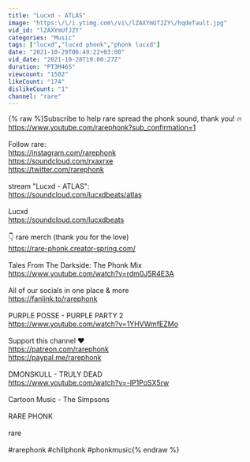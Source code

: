 ```yaml
---
title: "Lucxd - ATLAS"
image: "https:\/\/i.ytimg.com\/vi\/lZAXYmUfJZY\/hqdefault.jpg"
vid_id: "lZAXYmUfJZY"
categories: "Music"
tags: ["lucxd","lucxd phonk","phonk lucxd"]
date: "2021-10-29T06:49:22+03:00"
vid_date: "2021-10-28T19:00:27Z"
duration: "PT3M46S"
viewcount: "1502"
likeCount: "174"
dislikeCount: "1"
channel: "rare"
---
```

{% raw %}Subscribe to help rare spread the phonk sound, thank you! 🔥<br /><a rel="nofollow" target="blank" href="https://www.youtube.com/rarephonk?sub_confirmation=1">https://www.youtube.com/rarephonk?sub_confirmation=1</a><br /><br />Follow rare:<br /><a rel="nofollow" target="blank" href="https://instagram.com/rarephonk">https://instagram.com/rarephonk</a><br /><a rel="nofollow" target="blank" href="https://soundcloud.com/rxaxrxe">https://soundcloud.com/rxaxrxe</a><br /><a rel="nofollow" target="blank" href="https://twitter.com/rarephonk">https://twitter.com/rarephonk</a><br /><br />stream &quot;Lucxd - ATLAS&quot;:<br /><a rel="nofollow" target="blank" href="https://soundcloud.com/lucxdbeats/atlas">https://soundcloud.com/lucxdbeats/atlas</a><br /><br />Lucxd<br /><a rel="nofollow" target="blank" href="https://soundcloud.com/lucxdbeats">https://soundcloud.com/lucxdbeats</a><br /><br />👇 rare merch (thank you for the love)<br /><a rel="nofollow" target="blank" href="https://rare-phonk.creator-spring.com/">https://rare-phonk.creator-spring.com/</a><br /><br />Tales From The Darkside: The Phonk Mix<br /><a rel="nofollow" target="blank" href="https://www.youtube.com/watch?v=rdm0J5R4E3A">https://www.youtube.com/watch?v=rdm0J5R4E3A</a><br /><br />All of our socials in one place &amp; more<br /><a rel="nofollow" target="blank" href="https://fanlink.to/rarephonk">https://fanlink.to/rarephonk</a><br /><br />PURPLE POSSE - PURPLE PARTY 2<br /><a rel="nofollow" target="blank" href="https://www.youtube.com/watch?v=1YHVWmfEZMo">https://www.youtube.com/watch?v=1YHVWmfEZMo</a><br /><br />Support this channel ❤️<br /><a rel="nofollow" target="blank" href="https://patreon.com/rarephonk">https://patreon.com/rarephonk</a><br /><a rel="nofollow" target="blank" href="https://paypal.me/rarephonk">https://paypal.me/rarephonk</a><br /><br />DMONSKULL - TRULY DEAD<br /><a rel="nofollow" target="blank" href="https://www.youtube.com/watch?v=-IP1PoSX5rw">https://www.youtube.com/watch?v=-IP1PoSX5rw</a><br /><br />Cartoon Music - The Simpsons<br /><br />RARE PHONK<br /><br />rare<br /><br />#rarephonk #chillphonk #phonkmusic{% endraw %}

